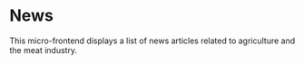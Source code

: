 # News

This micro-frontend displays a list of news articles related to agriculture and the meat industry. 